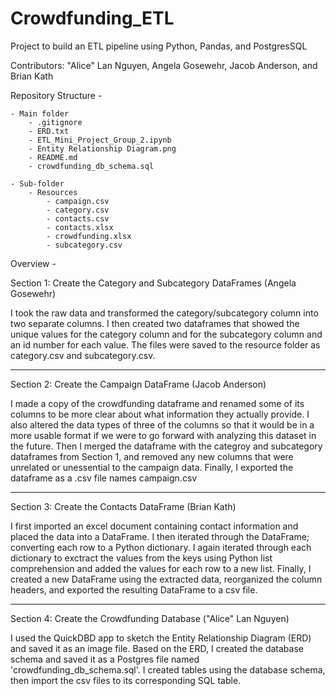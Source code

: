# Crowdfunding_ETL

Project to build an ETL pipeline using Python, Pandas, and PostgresSQL

Contributors: "Alice" Lan Nguyen, Angela Gosewehr, Jacob Anderson, and Brian Kath

Repository Structure -

    - Main folder
    	- .gitignore
    	- ERD.txt
    	- ETL_Mini_Project_Group_2.ipynb
    	- Entity Relationship Diagram.png
    	- README.md
    	- crowdfunding_db_schema.sql

    - Sub-folder
    	- Resources
    		- campaign.csv
    		- category.csv
    		- contacts.csv
    		- contacts.xlsx
    		- crowdfunding.xlsx
    		- subcategory.csv

Overview -

Section 1: Create the Category and Subcategory DataFrames (Angela Gosewehr)

I took the raw data and transformed the category/subcategory column into two separate columns. I then created two dataframes that showed the unique values for the category column and for the subcategory column and an id number for each value. The files were saved to the resource folder as category.csv and subcategory.csv.

---

Section 2: Create the Campaign DataFrame (Jacob Anderson)

I made a copy of the crowdfunding dataframe and renamed some of its columns to be more clear about what information they actually provide. I also altered the data types of three of the columns so that it would be in a more usable format if we were to go forward with analyzing this dataset in the future. Then I merged the dataframe with the categroy and subcategory dataframes from Section 1, and removed any new columns that were unrelated or unessential to the campaign data. Finally, I exported the dataframe as a .csv file names campaign.csv

---

Section 3: Create the Contacts DataFrame (Brian Kath)

I first imported an excel document containing contact information and placed the data into a DataFrame. I then iterated through the DataFrame; converting each row to a Python dictionary. I again iterated through each dictionary to exctract the values from the keys using Python list comprehension and added the values for each row to a new list. Finally, I created a new DataFrame using the extracted data, reorganized the column headers, and exported the resulting DataFrame to a csv file.

---

Section 4: Create the Crowdfunding Database ("Alice" Lan Nguyen)

I used the QuickDBD app to sketch the Entity Relationship Diagram (ERD) and saved it as an image file. Based on the ERD, I created the database schema and saved it as a Postgres file named 'crowdfunding_db_schema.sql'. I created tables using the database schema, then import the csv files to its corresponding SQL table.
